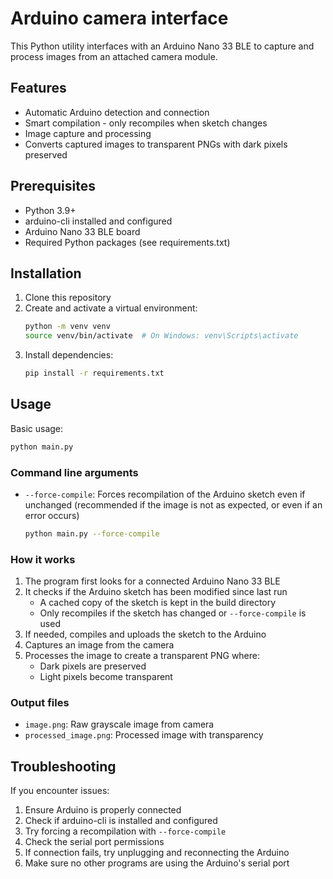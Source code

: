 # Arduino camera interface

This Python utility interfaces with an Arduino Nano 33 BLE to capture and process images from an attached camera module.

## Features

- Automatic Arduino detection and connection
- Smart compilation - only recompiles when sketch changes
- Image capture and processing
- Converts captured images to transparent PNGs with dark pixels preserved

## Prerequisites

- Python 3.9+
- arduino-cli installed and configured
- Arduino Nano 33 BLE board
- Required Python packages (see requirements.txt)

## Installation

1. Clone this repository
2. Create and activate a virtual environment:
   ```bash
   python -m venv venv
   source venv/bin/activate  # On Windows: venv\Scripts\activate
   ```
3. Install dependencies:
   ```bash
   pip install -r requirements.txt
   ```

## Usage

Basic usage:
```bash
python main.py
```

### Command line arguments

- `--force-compile`: Forces recompilation of the Arduino sketch even if unchanged (recommended if the image is not as expected, or even if an error occurs)
  ```bash
  python main.py --force-compile
  ```

### How it works

1. The program first looks for a connected Arduino Nano 33 BLE
2. It checks if the Arduino sketch has been modified since last run
   - A cached copy of the sketch is kept in the build directory
   - Only recompiles if the sketch has changed or `--force-compile` is used
3. If needed, compiles and uploads the sketch to the Arduino
4. Captures an image from the camera
5. Processes the image to create a transparent PNG where:
   - Dark pixels are preserved
   - Light pixels become transparent

### Output files

- `image.png`: Raw grayscale image from camera
- `processed_image.png`: Processed image with transparency

## Troubleshooting

If you encounter issues:
1. Ensure Arduino is properly connected
2. Check if arduino-cli is installed and configured
3. Try forcing a recompilation with `--force-compile`
4. Check the serial port permissions
5. If connection fails, try unplugging and reconnecting the Arduino
6. Make sure no other programs are using the Arduino's serial port
